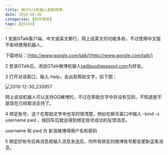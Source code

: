 ```yaml
---
title: 用GTalk机器人更新微博
date: 2010-06-30
categories: [软件使用]
tags: [gtalk]
---
```


1 安装GTalk客户端，中文或英文都行，网上说英文的功能多些，不过使用中文版不影响使用机器人。

下载地址：[http://www.google.com/talk/](http://www.google.com/talk/)

2 登录GTalk后，添加GTalk微博机器人[twitboo@appspot.com](twitboo@appspot.com)为好友。

3 打开对话窗口，输入-help，会出现帮助文字，如下图：

![2010-12-30_233957](http://fwhyy.com/img/post/2010-12-30_233957.gif)

网上说该机器人可以支持QQ微博的，不过在帮助文字中并没有见到，不知道是不是现在已经取消支持了。

4 绑定账号，这个在帮助文字中也写的很清楚，例如在聊天窗口中输入 -bind -s username pwd ，按回车后就会得到绑定账号成功的反馈消息。

username 和 pwd 为 新浪微博得用户名和密码

5 绑定好账号后再消息框输入消息发送后，你所有绑定的微博账号都会更新这条消息。

